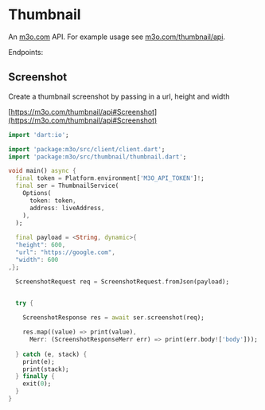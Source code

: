 # Thumbnail

An [m3o.com](https://m3o.com) API. For example usage see [m3o.com/thumbnail/api](https://m3o.com/thumbnail/api).

Endpoints:

## Screenshot

Create a thumbnail screenshot by passing in a url, height and width


[https://m3o.com/thumbnail/api#Screenshot](https://m3o.com/thumbnail/api#Screenshot)

```dart
import 'dart:io';

import 'package:m3o/src/client/client.dart';
import 'package:m3o/src/thumbnail/thumbnail.dart';

void main() async {
  final token = Platform.environment['M3O_API_TOKEN']!;
  final ser = ThumbnailService(
    Options(
      token: token,
      address: liveAddress,
    ),
  );
 
  final payload = <String, dynamic>{
  "height": 600,
  "url": "https://google.com",
  "width": 600
,};

  ScreenshotRequest req = ScreenshotRequest.fromJson(payload);

  
  try {

	ScreenshotResponse res = await ser.screenshot(req);

    res.map((value) => print(value),
	  Merr: (ScreenshotResponseMerr err) => print(err.body!['body']));	
  
  } catch (e, stack) {
    print(e);
	print(stack);
  } finally {
    exit(0);
  }
}
```

